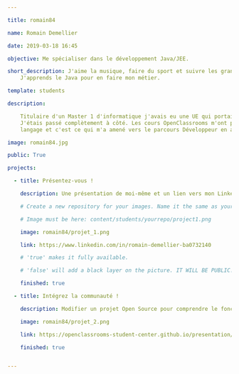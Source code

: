 ```yaml
---

title: romain84

name: Romain Demellier

date: 2019-03-18 16:45

objective: Me spécialiser dans le développement Java/JEE.

short_description: J'aime la musique, faire du sport et suivre les grands évènements sportifs à la télé.
    J'apprends le Java pour en faire mon métier. 

template: students

description:

    Titulaire d'un Master 1 d'informatique j'avais eu une UE qui portait sur le langage Java.
    J'étais passé complètement à côté. Les cours OpenClassrooms m'ont permis de redécouvrir ce 
    langage et c'est ce qui m'a amené vers le parcours Développeur en application Java.

image: romain84.jpg

public: True

projects:

  - title: Présentez-vous !

    description: Une présentation de moi-même et un lien vers mon LinkedIn.

    # Create a new repository for your images. Name it the same as your nickname and profile picture.

    # Image must be here: content/students/yourrepo/project1.png

    image: romain84/projet_1.png

    link: https://www.linkedin.com/in/romain-demellier-ba0732140

    # 'true' makes it fully available.

    # 'false' will add a black layer on the picture. IT WILL BE PUBLIC!

    finished: true

  - title: Intégrez la communauté !

    description: Modifier un projet Open Source pour comprendre le fonctionnement de Git, de Github et des pull requests. 

    image: romain84/projet_2.png

    link: https://openclassrooms-student-center.github.io/presentation/students/romain84.html

    finished: true


---
```

 
